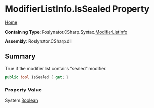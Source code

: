<a name="_top"></a>

# ModifierListInfo\.IsSealed Property

[Home](../../../../../README.md#_top)

**Containing Type**: Roslynator\.CSharp\.Syntax\.[ModifierListInfo](../README.md#_top)

**Assembly**: Roslynator\.CSharp\.dll

## Summary

True if the modifier list contains "sealed" modifier\.

```csharp
public bool IsSealed { get; }
```

### Property Value

System\.[Boolean](https://docs.microsoft.com/en-us/dotnet/api/system.boolean)

